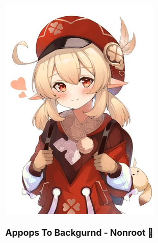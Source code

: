 ![alt text](https://github.com/Yeye-PID/Appops-To-Backgurond/blob/main/Gambar/images.jpeg?raw=true)

# Appops To Backgurnd - Nonroot 🍃
